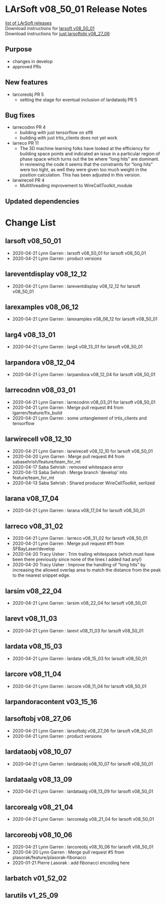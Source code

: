 # LArSoft v08_50_01 Release Notes



[list of LArSoft releases](LArSoft_release_list)  
Download instructions for [larsoft v08_50_01](http://scisoft.fnal.gov/scisoft/bundles/larsoft/v08_50_01/larsoft-v08_50_01.html)  
Download instructions for [just larsoftobj v08_27_06](http://scisoft.fnal.gov/scisoft/bundles/larsoftobj/v08_27_06/larsoftobj-v08_27_06.html)

## Purpose

-   changes in develop
-   approved PRs

## New features

-   larcoreobj PR 5
    -   setting the stage for eventual inclusion of lardataobj PR 5

## Bug fixes

-   larrecodnn PR 4
    -   building with just tensorflow on slf6
    -   building with just trtis_clients does not yet work
-   larreco PR 11
    -   The 3D machine learning folks have looked at the efficiency for building space points and indicated an issue in a particular region of phase space which turns out the be where “long hits” are dominant. In reviewing the code it seems that the constraints for “long hits” were too tight, as well they were given too much weight in the position calculation. This has been adjusted in this version.
-   larwirecell PR 4
    -   Multithreading improvement to WireCellToolkit_module

## Updated dependencies

# Change List

## larsoft v08_50_01

-   2020-04-21 Lynn Garren : larsoft v08_50_01 for larsoft v08_50_01
-   2020-04-21 Lynn Garren : product versions

## lareventdisplay v08_12_12

-   2020-04-21 Lynn Garren : lareventdisplay v08_12_12 for larsoft v08_50_01

## larexamples v08_06_12

-   2020-04-21 Lynn Garren : larexamples v08_06_12 for larsoft v08_50_01

## larg4 v08_13_01

-   2020-04-21 Lynn Garren : larg4 v08_13_01 for larsoft v08_50_01

## larpandora v08_12_04

-   2020-04-21 Lynn Garren : larpandora v08_12_04 for larsoft v08_50_01

## larrecodnn v08_03_01

-   2020-04-21 Lynn Garren : larrecodnn v08_03_01 for larsoft v08_50_01
-   2020-04-21 Lynn Garren : Merge pull request \#4 from lgarren/feature/fix_build
-   2020-04-21 Lynn Garren : some untanglement of trtis_clients and tensorflow

## larwirecell v08_12_10

-   2020-04-21 Lynn Garren : larwirecell v08_12_10 for larsoft v08_50_01
-   2020-04-20 Lynn Garren : Merge pull request \#4 from sabasehrish/feature/team_for_mt
-   2020-04-17 Saba Sehrish : removed whitespace error
-   2020-04-13 Saba Sehrish : Merge branch 'develop' into feature/team_for_mt
-   2020-04-13 Saba Sehrish : Shared producer WireCellToolkit, serlized

## larana v08_17_04

-   2020-04-21 Lynn Garren : larana v08_17_04 for larsoft v08_50_01

## larreco v08_31_02

-   2020-04-21 Lynn Garren : larreco v08_31_02 for larsoft v08_50_01
-   2020-04-21 Lynn Garren : Merge pull request \#11 from SFBayLaser/develop
-   2020-04-20 Tracy Usher : Trim trailing whitespace (which must have been there previously since none of the lines I added had any!)
-   2020-04-20 Tracy Usher : Improve the handling of “long hits” by increasing the allowed overlap area to match the distance from the peak to the nearest snippet edge.

## larsim v08_22_04

-   2020-04-21 Lynn Garren : larsim v08_22_04 for larsoft v08_50_01

## larevt v08_11_03

-   2020-04-21 Lynn Garren : larevt v08_11_03 for larsoft v08_50_01

## lardata v08_15_03

-   2020-04-21 Lynn Garren : lardata v08_15_03 for larsoft v08_50_01

## larcore v08_11_04

-   2020-04-21 Lynn Garren : larcore v08_11_04 for larsoft v08_50_01

## larpandoracontent v03_15_16

## larsoftobj v08_27_06

-   2020-04-21 Lynn Garren : larsoftobj v08_27_06 for larsoft v08_50_01
-   2020-04-21 Lynn Garren : product versions

## lardataobj v08_10_07

-   2020-04-21 Lynn Garren : lardataobj v08_10_07 for larsoft v08_50_01

## lardataalg v08_13_09

-   2020-04-21 Lynn Garren : lardataalg v08_13_09 for larsoft v08_50_01

## larcorealg v08_21_04

-   2020-04-21 Lynn Garren : larcorealg v08_21_04 for larsoft v08_50_01

## larcoreobj v08_10_06

-   2020-04-21 Lynn Garren : larcoreobj v08_10_06 for larsoft v08_50_01
-   2020-04-20 Lynn Garren : Merge pull request \#5 from plasorak/feature/plasorak-fibonacci
-   2020-01-21 Pierre Lasorak : add fibonacci encoding here

## larbatch v01_52_02

## larutils v1_25_09
